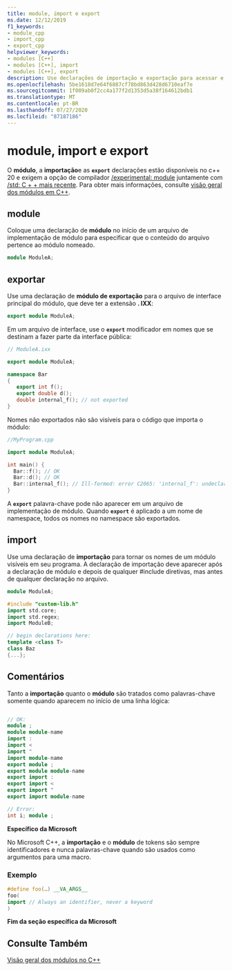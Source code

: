 ```yaml
---
title: module, import e export
ms.date: 12/12/2019
f1_keywords:
- module_cpp
- import_cpp
- export_cpp
helpviewer_keywords:
- modules [C++]
- modules [C++], import
- modules [C++], export
description: Use declarações de importação e exportação para acessar e publicar tipos e funções definidas no módulo especificado.
ms.openlocfilehash: 5be1618d7e64f6887cf78bd863d428d6710eaf7e
ms.sourcegitcommit: 1f009ab0f2cc4a177f2d1353d5a38f164612bdb1
ms.translationtype: MT
ms.contentlocale: pt-BR
ms.lasthandoff: 07/27/2020
ms.locfileid: "87187186"
---
```

# <a name="module-import-export"></a>module, import e export

O **módulo**, a **importação**e as **`export`** declarações estão disponíveis no c++ 20 e exigem a opção de compilador [/experimental: module](../build/reference/experimental-module.md) juntamente com [/std: C + + mais recente](../build/reference/std-specify-language-standard-version.md). Para obter mais informações, consulte [visão geral dos módulos em C++](modules-cpp.md).

## <a name="module"></a>module

Coloque uma declaração de **módulo** no início de um arquivo de implementação de módulo para especificar que o conteúdo do arquivo pertence ao módulo nomeado.

```cpp
module ModuleA;
```

## <a name="export"></a>exportar

Use uma declaração de **módulo de exportação** para o arquivo de interface principal do módulo, que deve ter a extensão **. IXX**:

```cpp
export module ModuleA;
```

Em um arquivo de interface, use o **`export`** modificador em nomes que se destinam a fazer parte da interface pública:

```cpp
// ModuleA.ixx

export module ModuleA;

namespace Bar
{
   export int f();
   export double d();
   double internal_f(); // not exported
}
```

Nomes não exportados não são visíveis para o código que importa o módulo:

```cpp
//MyProgram.cpp

import module ModuleA;

int main() {
  Bar::f(); // OK
  Bar::d(); // OK
  Bar::internal_f(); // Ill-formed: error C2065: 'internal_f': undeclared identifier
}
```

A **`export`** palavra-chave pode não aparecer em um arquivo de implementação de módulo. Quando **`export`** é aplicado a um nome de namespace, todos os nomes no namespace são exportados.

## <a name="import"></a>import

Use uma declaração de **importação** para tornar os nomes de um módulo visíveis em seu programa. A declaração de importação deve aparecer após a declaração de módulo e depois de qualquer #include diretivas, mas antes de qualquer declaração no arquivo.

```cpp
module ModuleA;

#include "custom-lib.h"
import std.core;
import std.regex;
import ModuleB;

// begin declarations here:
template <class T>
class Baz
{...};
```

## <a name="remarks"></a>Comentários

Tanto a **importação** quanto o **módulo** são tratados como palavras-chave somente quando aparecem no início de uma linha lógica:

```cpp

// OK:
module ;
module module-name
import :
import <
import "
import module-name
export module ;
export module module-name
export import :
export import <
export import "
export import module-name

// Error:
int i; module ;
```

**Específico da Microsoft**

No Microsoft C++, a **importação** e o **módulo** de tokens são sempre identificadores e nunca palavras-chave quando são usados como argumentos para uma macro.

### <a name="example"></a>Exemplo

```cpp
#define foo(…) __VA_ARGS__
foo(
import // Always an identifier, never a keyword
)
```

**Fim da seção específica da Microsoft**

## <a name="see-also"></a>Consulte Também

[Visão geral dos módulos no C++](modules-cpp.md)

